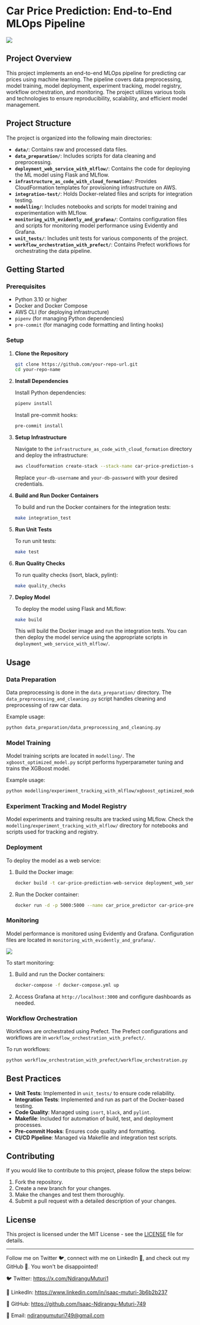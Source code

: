 # Car Price Prediction: End-to-End MLOps Pipeline

![](images/mlops.png)

## Project Overview

This project implements an end-to-end MLOps pipeline for predicting car prices using machine learning. The pipeline covers data preprocessing, model training, model deployment, experiment tracking, model registry, workflow orchestration, and monitoring. The project utilizes various tools and technologies to ensure reproducibility, scalability, and efficient model management.

## Project Structure

The project is organized into the following main directories:

- **`data/`**: Contains raw and processed data files.
- **`data_preparation/`**: Includes scripts for data cleaning and preprocessing.
- **`deployment_web_service_with_mlflow/`**: Contains the code for deploying the ML model using Flask and MLflow.
- **`infrastructure_as_code_with_cloud_formation/`**: Provides CloudFormation templates for provisioning infrastructure on AWS.
- **`integration-test/`**: Holds Docker-related files and scripts for integration testing.
- **`modelling/`**: Includes notebooks and scripts for model training and experimentation with MLflow.
- **`monitoring_with_evidently_and_grafana/`**: Contains configuration files and scripts for monitoring model performance using Evidently and Grafana.
- **`unit_tests/`**: Includes unit tests for various components of the project.
- **`workflow_orchestration_with_prefect/`**: Contains Prefect workflows for orchestrating the data pipeline.

## Getting Started

### Prerequisites

- Python 3.10 or higher
- Docker and Docker Compose
- AWS CLI (for deploying infrastructure)
- `pipenv` (for managing Python dependencies)
- `pre-commit` (for managing code formatting and linting hooks)

### Setup

1. **Clone the Repository**

   ```bash
   git clone https://github.com/your-repo-url.git
   cd your-repo-name
   ```

2. **Install Dependencies**

   Install Python dependencies:

   ```bash
   pipenv install
   ```

   Install pre-commit hooks:

   ```bash
   pre-commit install
   ```

3. **Setup Infrastructure**

   Navigate to the `infrastructure_as_code_with_cloud_formation` directory and deploy the infrastructure:

   ```bash
   aws cloudformation create-stack --stack-name car-price-prediction-stack --template-body file://cloud_formation_template.yaml --parameters ParameterKey=DBUsername,ParameterValue=your-db-username ParameterKey=DBPassword,ParameterValue=your-db-password
   ```

   Replace `your-db-username` and `your-db-password` with your desired credentials.

4. **Build and Run Docker Containers**

   To build and run the Docker containers for the integration tests:

   ```bash
   make integration_test
   ```

5. **Run Unit Tests**

   To run unit tests:

   ```bash
   make test
   ```

6. **Run Quality Checks**

   To run quality checks (isort, black, pylint):

   ```bash
   make quality_checks
   ```

7. **Deploy Model**

   To deploy the model using Flask and MLflow:

   ```bash
   make build
   ```

   This will build the Docker image and run the integration tests. You can then deploy the model service using the appropriate scripts in `deployment_web_service_with_mlflow/`.

## Usage

### Data Preparation

Data preprocessing is done in the `data_preparation/` directory. The `data_preprocessing_and_cleaning.py` script handles cleaning and preprocessing of raw car data.

Example usage:

```bash
python data_preparation/data_preprocessing_and_cleaning.py
```

### Model Training

Model training scripts are located in `modelling/`. The `xgboost_optimized_model.py` script performs hyperparameter tuning and trains the XGBoost model.

Example usage:

```bash
python modelling/experiment_tracking_with_mlflow/xgboost_optimized_model.py
```

### Experiment Tracking and Model Registry

Model experiments and training results are tracked using MLflow. Check the `modelling/experiment_tracking_with_mlflow/` directory for notebooks and scripts used for tracking and registry.

### Deployment

To deploy the model as a web service:

1. Build the Docker image:

   ```bash
   docker build -t car-price-prediction-web-service deployment_web_service_with_mlflow/
   ```

2. Run the Docker container:

   ```bash
   docker run -d -p 5000:5000 --name car_price_predictor car-price-prediction-web-service
   ```

### Monitoring

Model performance is monitored using Evidently and Grafana. Configuration files are located in `monitoring_with_evidently_and_grafana/`.

![](images/monitoring_scheme.png)

To start monitoring:

1. Build and run the Docker containers:

   ```bash
   docker-compose -f docker-compose.yml up
   ```

2. Access Grafana at `http://localhost:3000` and configure dashboards as needed.

### Workflow Orchestration

Workflows are orchestrated using Prefect. The Prefect configurations and workflows are in `workflow_orchestration_with_prefect/`.

To run workflows:

```bash
python workflow_orchestration_with_prefect/workflow_orchestration.py
```

## Best Practices

- **Unit Tests**: Implemented in `unit_tests/` to ensure code reliability.
- **Integration Tests**: Implemented and run as part of the Docker-based testing.
- **Code Quality**: Managed using `isort`, `black`, and `pylint`.
- **Makefile**: Included for automation of build, test, and deployment processes.
- **Pre-commit Hooks**: Ensures code quality and formatting.
- **CI/CD Pipeline**: Managed via Makefile and integration test scripts.

## Contributing

If you would like to contribute to this project, please follow the steps below:

1. Fork the repository.
2. Create a new branch for your changes.
3. Make the changes and test them thoroughly.
4. Submit a pull request with a detailed description of your changes.

## License

This project is licensed under the MIT License - see the [LICENSE](LICENSE) file for details.

---

Follow me on Twitter 🐦, connect with me on LinkedIn 🔗, and check out my GitHub 🐙. You won't be disappointed!

🐦 Twitter: https://x.com/NdiranguMuturi1

💼 LinkedIn: https://www.linkedin.com/in/isaac-muturi-3b6b2b237

🔗 GitHub: https://github.com/Isaac-Ndirangu-Muturi-749

📧 Email: ndirangumuturi749@gmail.com
